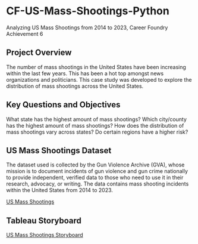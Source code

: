 # CF-US-Mass-Shootings-Python
Analyzing US Mass Shootings from 2014 to 2023, Career Foundry Achievement 6

## Project Overview
The number of mass shootings in the United States have been increasing within the last few years. This has been a hot top amongst news organizations and politicians. This case study was developed to explore the distribution of mass shootings across the United States. 

## Key Questions and Objectives
What state has the highest amount of mass shootings?
Which city/county has the highest amount of mass shootings?
How does the distribution of mass shootings vary across states?
Do certain regions have a higher risk?

## US Mass Shootings Dataset
The dataset used is collected by the Gun Violence Archive (GVA), whose mission is to document incidents of gun violence and gun crime nationally to provide independent, verified data to those who need to use it in their research, advocacy, or writing. The data contains mass shooting incidents within the United States from 2014 to 2023.

[US Mass Shootings](https://www.gunviolencearchive.org/reports)

## Tableau Storyboard
[US Mass Shootings Storyboard](https://public.tableau.com/app/profile/xuan.nguyen.data.analyst/viz/MassShootingsintheUnitedStates2014-2013/USMassShootings)
